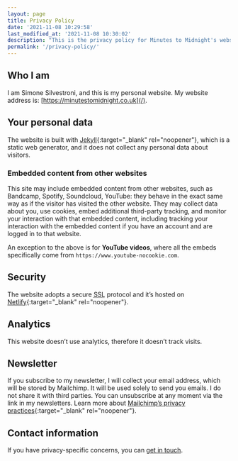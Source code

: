 ```yaml
---
layout: page
title: Privacy Policy
date: '2021-11-08 10:29:58'
last_modified_at: '2021-11-08 10:30:02'
description: "This is the privacy policy for Minutes to Midnight's website. By default, the website does not collect any personal data about visitors."
permalink: '/privacy-policy/'
---
```

## Who I am

I am Simone Silvestroni, and this is my personal website. 
My website address is: [https://minutestomidnight.co.uk](/).

## Your personal data

The website is built with [Jekyll](https://jekyllrb.com/ "Go to the Jekyll website"){:target="_blank" rel="noopener"}, which is a static web generator, and it does not collect any personal data about visitors.

### Embedded content from other websites

This site may include embedded content from other websites, such as Bandcamp, Spotify, Soundcloud, YouTube: they behave in the exact same way as if the visitor has visited the other website. They may collect data about you, use cookies, embed additional third-party tracking, and monitor your interaction with that embedded content, including tracking your interaction with the embedded content if you have an account and are logged in to that website.

An exception to the above is for **YouTube videos**, where all the embeds specifically come from `https://www.youtube-nocookie.com`.

## Security

The website adopts a secure <abbr title="Secure Sockets Layer">SSL</abbr> protocol and it’s hosted on [Netlify](https://www.netlify.com/ "Go to the Netlify website"){:target="_blank" rel="noopener"}.

## Analytics

This website doesn’t use analytics, therefore it doesn’t track visits.

## Newsletter

If you subscribe to my newsletter, I will collect your email address, which will be stored by Mailchimp. It will be used solely to send you emails. I do not share it with third parties. You can unsubscribe at any moment via the link in my newsletters. Learn more about [Mailchimp’s privacy practices](https://mailchimp.com/legal/ "Go to the Mailchimp website"){:target="_blank" rel="noopener"}.

## Contact information

If you have privacy-specific concerns, you can [get in touch](/contact/).